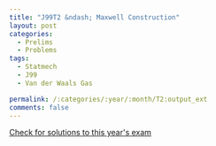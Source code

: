 ```yaml
---
title: "J99T2 &ndash; Maxwell Construction"
layout: post
categories:
  - Prelims
  - Problems
tags:
  - Statmech
  - J99
  - Van der Waals Gas

permalink: /:categories/:year/:month/T2:output_ext
comments: false
---
```

<object data="1999J2T.pdf" type="application/pdf" width="100%" height="500"></object>
<div class="message"><a href='https://princetonprelim.com/prelim/2/'>Check for solutions to this year's exam</a></div>